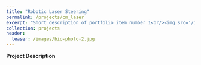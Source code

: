 ```yaml
---
title: "Robotic Laser Steering"
permalink: /projects/cm_laser
excerpt: "Short description of portfolio item number 1<br/><img src='/images/Laser_scanner.png'>"
collection: projects
header:
  teaser: /images/bio-photo-2.jpg
---
```


**Project Description**
